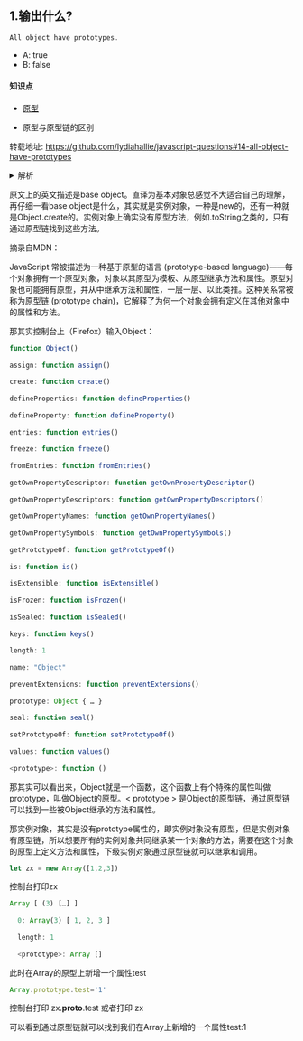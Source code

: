 ## 1.输出什么?
```javascript
All object have prototypes.
```

- A: true
- B: false

#### 知识点
+ [原型](https://developer.mozilla.org/zh-CN/docs/Learn/JavaScript/Objects/Object_prototypes)
  
+ 原型与原型链的区别
  
转载地址:
https://github.com/lydiahallie/javascript-questions#14-all-object-have-prototypes

<details>
<summary>解析</summary>
答案：B

解析：所有的对象都有原型，除了实例对象。实例对象，一种是Object.create方法创建的，还有一种就是使用new关键词创建的。实例对象有一些方法和属性，例如.toString方法。所有这种类似的方法都是在原型上的。即使在自己的对象上是不能找到它，但是可以通过原型链找到它。这就是为什么我们可以使用js内部的一些方法。

</details>

原文上的英文描述是base object。直译为基本对象总感觉不大适合自己的理解，再仔细一看base object是什么，其实就是实例对象，一种是new的，还有一种就是Object.create的。实例对象上确实没有原型方法，例如.toString之类的，只有通过原型链找到这些方法。

摘录自MDN：

JavaScript 常被描述为一种基于原型的语言 (prototype-based language)——每个对象拥有一个原型对象，对象以其原型为模板、从原型继承方法和属性。原型对象也可能拥有原型，并从中继承方法和属性，一层一层、以此类推。这种关系常被称为原型链 (prototype chain)，它解释了为何一个对象会拥有定义在其他对象中的属性和方法。

那其实控制台上（Firefox）输入Object：
```javascript
function Object()
​
assign: function assign()
​
create: function create()
​
defineProperties: function defineProperties()
​
defineProperty: function defineProperty()
​
entries: function entries()
​
freeze: function freeze()
​
fromEntries: function fromEntries()
​
getOwnPropertyDescriptor: function getOwnPropertyDescriptor()
​
getOwnPropertyDescriptors: function getOwnPropertyDescriptors()
​
getOwnPropertyNames: function getOwnPropertyNames()
​
getOwnPropertySymbols: function getOwnPropertySymbols()
​
getPrototypeOf: function getPrototypeOf()
​
is: function is()
​
isExtensible: function isExtensible()
​
isFrozen: function isFrozen()
​
isSealed: function isSealed()
​
keys: function keys()
​
length: 1
​
name: "Object"
​
preventExtensions: function preventExtensions()
​
prototype: Object { … }
​
seal: function seal()
​
setPrototypeOf: function setPrototypeOf()
​
values: function values()
​
<prototype>: function ()
```
那其实可以看出来，Object就是一个函数，这个函数上有个特殊的属性叫做prototype，叫做Object的原型。< prototype > 是Object的原型链，通过原型链可以找到一些被Object继承的方法和属性。

那实例对象，其实是没有prototype属性的，即实例对象没有原型，但是实例对象有原型链，所以想要所有的实例对象共同继承某一个对象的方法，需要在这个对象的原型上定义方法和属性，下级实例对象通过原型链就可以继承和调用。

```javascript
let zx = new Array([1,2,3])
```
控制台打印zx
```javascript
Array [ (3) […] ]
​
  0: Array(3) [ 1, 2, 3 ]
  ​
  length: 1
​
  <prototype>: Array []
```
此时在Array的原型上新增一个属性test
```javascript
Array.prototype.test='1'
```
控制台打印 zx.__proto__.test 或者打印 zx

可以看到通过原型链就可以找到我们在Array上新增的一个属性test:1